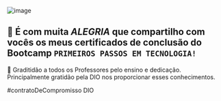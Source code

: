 
![image](https://user-images.githubusercontent.com/115572202/204116243-82f6bce0-cb30-4b7f-a6fb-25a7c52847d4.png)


🤗 É com muita *ALEGRIA* que compartilho com vocês os meus certificados de conclusão do Bootcamp `PRIMEIROS PASSOS EM TECNOLOGIA!`
-------------------------------------------------------------------------

🙏 Graditidão a todos os Professores pelo ensino e dedicação. Principalmente gratidão pela DIO nos proporcionar esses conhecimentos.

#contratoDeCompromisso DIO
